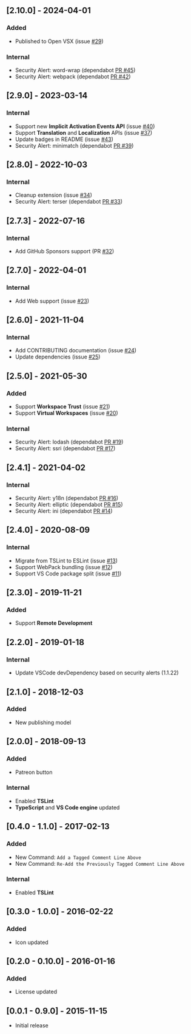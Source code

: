 ## [2.10.0] - 2024-04-01
### Added
- Published to Open VSX (issue [#29](https://github.com/alefragnani/vscode-tagged-comment/issues/29))

### Internal
- Security Alert: word-wrap (dependabot [PR #45](https://github.com/alefragnani/vscode-tagged-comment/pull/45))
- Security Alert: webpack (dependabot [PR #42](https://github.com/alefragnani/vscode-tagged-comment/pull/42))

## [2.9.0] - 2023-03-14
### Internal
- Support new **Implicit Activation Events API** (issue [#40](https://github.com/alefragnani/vscode-tagged-comment/issues/40))
- Support **Translation** and **Localization** APIs (issue [#37](https://github.com/alefragnani/vscode-tagged-comment/issues/37))
- Update badges in README (issue [#43](https://github.com/alefragnani/vscode-tagged-comment/issues/43))
- Security Alert: minimatch (dependabot [PR #39](https://github.com/alefragnani/vscode-tagged-comment/pull/39))

## [2.8.0] - 2022-10-03
### Internal
- Cleanup extension (issue [#34](https://github.com/alefragnani/vscode-tagged-comment/issues/34))
- Security Alert: terser (dependabot [PR #33](https://github.com/alefragnani/vscode-tagged-comment/pull/33))

## [2.7.3] - 2022-07-16
### Internal
- Add GitHub Sponsors support (PR [#32](https://github.com/alefragnani/vscode-tagged-comment/pull/32))

## [2.7.0] - 2022-04-01
### Internal
- Add Web support (issue [#23](https://github.com/alefragnani/vscode-tagged-comment/issues/23))

## [2.6.0] - 2021-11-04
### Internal
- Add CONTRIBUTING documentation (issue [#24](https://github.com/alefragnani/vscode-tagged-comment/issues/24))
- Update dependencies (issue [#25](https://github.com/alefragnani/vscode-tagged-comment/issues/25))

## [2.5.0] - 2021-05-30
### Added
- Support **Workspace Trust** (issue [#21](https://github.com/alefragnani/vscode-tagged-comment/issues/21))
- Support **Virtual Workspaces** (issue [#20](https://github.com/alefragnani/vscode-tagged-comment/issues/20))

### Internal
- Security Alert: lodash (dependabot [PR #19](https://github.com/alefragnani/vscode-tagged-comment/pull/19))
- Security Alert: ssri (dependabot [PR #17](https://github.com/alefragnani/vscode-tagged-comment/pull/17))

## [2.4.1] - 2021-04-02
### Internal
- Security Alert: y18n (dependabot [PR #16](https://github.com/alefragnani/vscode-tagged-comment/pull/16))
- Security Alert: elliptic (dependabot [PR #15](https://github.com/alefragnani/vscode-tagged-comment/pull/15))
- Security Alert: ini (dependabot [PR #14](https://github.com/alefragnani/vscode-tagged-comment/pull/14))

## [2.4.0] - 2020-08-09
### Internal
- Migrate from TSLint to ESLint (issue [#13](https://github.com/alefragnani/vscode-tagged-comment/issues/13))
- Support WebPack bundling (issue [#12](https://github.com/alefragnani/vscode-tagged-comment/issues/12))
- Support VS Code package split (issue [#11](https://github.com/alefragnani/vscode-tagged-comment/issues/11))

## [2.3.0] - 2019-11-21
### Added
- Support **Remote Development**

## [2.2.0] - 2019-01-18
### Internal
- Update VSCode devDependency based on security alerts (1.1.22)

## [2.1.0] - 2018-12-03
### Added
- New publishing model

## [2.0.0] - 2018-09-13
### Added
- Patreon button

### Internal
- Enabled **TSLint**
- **TypeScript** and **VS Code engine** updated

## [0.4.0 - 1.1.0] - 2017-02-13
### Added
- New Command: `Add a Tagged Comment Line Above`
- New Command: `Re-Add the Previously Tagged Comment Line Above`

### Internal
- Enabled **TSLint**

## [0.3.0 - 1.0.0] - 2016-02-22
### Added
- Icon updated

## [0.2.0 - 0.10.0] - 2016-01-16
### Added
- License updated

## [0.0.1 - 0.9.0] - 2015-11-15
- Initial release